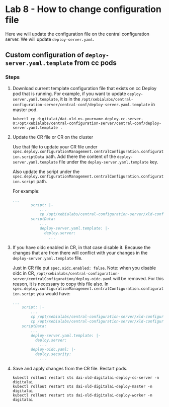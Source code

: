 
# Lab 8 - How to change configuration file

Here we will update the configuration file on the central configuration server. We will update `deploy-server.yaml`.

## Custom configuration of `deploy-server.yaml.template` from cc pods

### Steps

1. Download current template configuration file that exists on cc Deploy pod that is running.
   For example, if you want to update `deploy-server.yaml.template`, it is in the 
   `/opt/xebialabs/central-configuration-server/central-conf/deploy-server.yaml.template` in master pod.

    ```shell
    kubectl cp digitalai/dai-xld-ns-yourname-deploy-cc-server-0:/opt/xebialabs/central-configuration-server/central-conf/deploy-server.yaml.template .
    ```

2. Update the CR file or CR on the cluster

   Use that file to update your CR file under `spec.deploy.configurationManagement.centralConfiguration.configuration.scriptData` path. Add there the content of the `deploy-server.yaml.template` file under the `deploy-server.yaml.template` key.

   Also update the script under the `spec.deploy.configurationManagement.centralConfiguration.configuration.script` path.

   For example:

    ```yaml
    ...
            script: |-
                ...
                cp /opt/xebialabs/central-configuration-server/xld-configuration-management/deploy-server.yaml.template /opt/xebialabs/central-configuration-server/central-conf/deploy-server.yaml.template && echo "Changing the deploy-server.yaml.template";
            scriptData:
                ...
                deploy-server.yaml.template: |-
                  deploy.server:
                    ...
    ```

3. If you have oidc enabled in CR, in that case disable it. Because the changes that are from there will conflict with your changes in the `deploy-server.yaml.template` file.

    Just in CR file put `spec.oidc.enabled: false`.
    Note: when you disable oidc in CR, `/opt/xebialabs/central-configuration-server/centralConfiguration/deploy-oidc.yaml` will be removed. For this reason, it is necessary to copy this file also. In `spec.deploy.configurationManagement.centralConfiguration.configuration.script` you would have:

    ```yaml
    ...
        script: |-
            ...
            cp /opt/xebialabs/central-configuration-server/xld-configuration-management/deploy-server.yaml.template /opt/xebialabs/central-configuration-server/central-conf/deploy-server.yaml.template && echo "Changing the deploy-server.yaml.template";
            cp /opt/xebialabs/central-configuration-server/xld-configuration-management/deploy-oidc.yaml /opt/xebialabs/central-configuration-server/centralConfiguration/deploy-oidc.yaml && echo "Changing the deploy-oidc.yaml";
        scriptData:
            ...
            deploy-server.yaml.template: |-
              deploy.server:
                ...
            deploy-oidc.yaml: |-
              deploy.security:
                ...
    ```

4. Save and apply changes from the CR file. Restart pods.

    ```shell
    kubectl rollout restart sts dai-xld-digitalai-deploy-cc-server -n digitalai
    kubectl rollout restart sts dai-xld-digitalai-deploy-master -n digitalai
    kubectl rollout restart sts dai-xld-digitalai-deploy-worker -n digitalai
    ```
